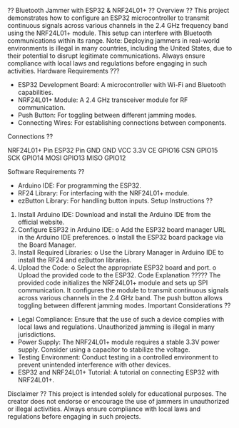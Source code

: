 ?? Bluetooth Jammer with ESP32 & NRF24L01+ ??
Overview ??
      This project demonstrates how to configure an ESP32 microcontroller to transmit continuous signals across various channels in the 2.4 GHz frequency band using the NRF24L01+ module. This setup can interfere with Bluetooth communications within its range. Note: Deploying jammers in real-world environments is illegal in many countries, including the United States, due to their potential to disrupt legitimate communications. Always ensure compliance with local laws and regulations before engaging in such activities.
Hardware Requirements ???
* ESP32 Development Board: A microcontroller with Wi-Fi and Bluetooth capabilities.
* NRF24L01+ Module: A 2.4 GHz transceiver module for RF communication.
* Push Button: For toggling between different jamming modes.
* Connecting Wires: For establishing connections between components.

Connections ??

NRF24L01+ PinESP32 PinGNDGNDVCC3.3VCEGPIO16CSNGPIO15SCKGPIO14MOSIGPIO13MISOGPIO12


Software Requirements ??
* Arduino IDE: For programming the ESP32.
* RF24 Library: For interfacing with the NRF24L01+ module.
* ezButton Library: For handling button inputs.
Setup Instructions ??
1. Install Arduino IDE: Download and install the Arduino IDE from the official website.
2. Configure ESP32 in Arduino IDE:
o Add the ESP32 board manager URL in the Arduino IDE preferences.
o Install the ESP32 board package via the Board Manager.
3. Install Required Libraries:
o Use the Library Manager in Arduino IDE to install the RF24 and ezButton libraries.
4. Upload the Code:
o Select the appropriate ESP32 board and port.
o Upload the provided code to the ESP32.
Code Explanation ?????
The provided code initializes the NRF24L01+ module and sets up SPI communication. It configures the module to transmit continuous signals across various channels in the 2.4 GHz band. The push button allows toggling between different jamming modes.
Important Considerations ??
* Legal Compliance: Ensure that the use of such a device complies with local laws and regulations. Unauthorized jamming is illegal in many jurisdictions.
* Power Supply: The NRF24L01+ module requires a stable 3.3V power supply. Consider using a capacitor to stabilize the voltage.
* Testing Environment: Conduct testing in a controlled environment to prevent unintended interference with other devices.
* ESP32 and NRF24L01+ Tutorial: A tutorial on connecting ESP32 with NRF24L01+.

Disclaimer ??
This project is intended solely for educational purposes. The creator does not endorse or encourage the use of jammers in unauthorized or illegal activities. Always ensure compliance with local laws and regulations before engaging in such projects.



